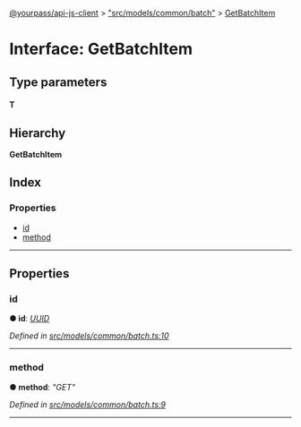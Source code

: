 [@yourpass/api-js-client](../README.md) > ["src/models/common/batch"](../modules/_src_models_common_batch_.md) > [GetBatchItem](../interfaces/_src_models_common_batch_.getbatchitem.md)

# Interface: GetBatchItem

## Type parameters
#### T 
## Hierarchy

**GetBatchItem**

## Index

### Properties

* [id](_src_models_common_batch_.getbatchitem.md#id)
* [method](_src_models_common_batch_.getbatchitem.md#method)

---

## Properties

<a id="id"></a>

###  id

**● id**: *[UUID](../modules/_src_models_common_uuid_.md#uuid)*

*Defined in [src/models/common/batch.ts:10](https://github.com/yourpass/yourpass-api-js-client/blob/da1be9c/src/models/common/batch.ts#L10)*

___
<a id="method"></a>

###  method

**● method**: *"GET"*

*Defined in [src/models/common/batch.ts:9](https://github.com/yourpass/yourpass-api-js-client/blob/da1be9c/src/models/common/batch.ts#L9)*

___

